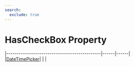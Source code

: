 ```yaml
---
search:
  exclude: true
---
```


<h1 class="heading"><span class="name">HasCheckBox Property</span></h1>

|----------------------------------------------|------|------|
|[DateTimePicker](../objects/datetimepicker.md)|&nbsp;|&nbsp;|
